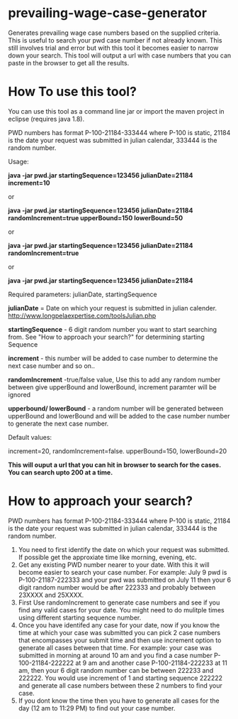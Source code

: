 # prevailing-wage-case-generator
Generates prevailing wage case numbers based on the supplied criteria. This is useful to search your pwd case number if not already known. This still involves trial and error but with this tool it becomes easier to narrow down your search. This tool will output a url with case numbers that you can paste in the browser to get all the results.

# How To use this tool?
You can use this tool as a command line jar or  import the maven project in eclipse (requires java 1.8).

PWD numbers has format P-100-21184-333444 where P-100 is static, 21184 is the date your request was submitted in julian calendar, 333444 is the random number.

Usage: 

**java -jar pwd.jar startingSequence=123456 julianDate=21184 increment=10**

or

**java -jar pwd.jar startingSequence=123456 julianDate=21184 randomIncrement=true upperBound=150 lowerBound=50**

or

**java -jar pwd.jar startingSequence=123456 julianDate=21184  randomIncrement=true** 

or

**java -jar pwd.jar startingSequence=123456 julianDate=21184** 

Required parameters:  julianDate, startingSequence

**julianDate** =  Date on which your request is submitted in julian calender.  http://www.longpelaexpertise.com/toolsJulian.php

**startingSequence** -  6 digit random number you want to start searching from. See "How to approach your search?" for determining starting Sequence

**increment** -  this number will be added to case number to determine the next case number and so on..

**randomIncrement** -true/false value,   Use this to add any random number between give upperBound and lowerBound, increment paramter will be ignored

**upperbound/ lowerBound** -  a random number will be generated between upperBound and lowerBound and will be added to the case number number to generate the next case number.


Default values:

  increment=20,
  randomIncrement=false.
  upperBound=150,
  lowerBound=20
  
  **This will ouput a url that you can hit in browser to search for the cases. You can search upto 200 at a time.**
  
  # How to approach your search?
  
  PWD numbers has format P-100-21184-333444 where P-100 is static,  21184 is the date your request was submitted in julian calendar, 333444 is the random number.
  1. You need to first identify the date on which your request was submitted. If possible get the approxiate time like morning, evening, etc.
  2. Get any existing PWD number nearer to your date. With this it will become easier to search your case number. For example: July 9 pwd is P-100-21187-222333 and your pwd was submitted on July 11 then your 6 digit random number would be after 222333 and probably between 23XXXX and 25XXXX.  
  3. First Use randomIncrement to generate case numbers and see if you find any valid cases for your date. You might need to do mulitple times using different starting sequence number.
  4. Once you have identifed any case for your date, now if you know the time at which your case was submitted you can pick 2 case numbers that encompasses your submit time and then use increment option to generate all cases between that time. For example:  your case was submitted in morning at around 10 am and you find a case number P-100-21184-222222 at 9 am and another case P-100-21184-222233 at 11 am, then your 6 digit random number can be between 222233 and 222222. You would use increment of 1 and starting sequence 222222 and generate all case numbers between these 2 numbers to find your case.
  5. If you dont know the time then you have to generate all cases for the day (12 am to 11:29 PM) to find out your case number.
  
  
